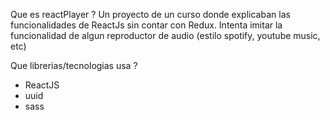 Que es reactPlayer ? 
Un proyecto de un curso donde explicaban las funcionalidades de ReactJs sin contar con Redux.
Intenta imitar la funcionalidad de algun reproductor de audio (estilo spotify, youtube music, etc)


Que librerias/tecnologias usa ?
- ReactJS 
- uuid
- sass
